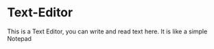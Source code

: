 # Text-Editor
This is a Text Editor, you can write and read text here. It  is like a simple Notepad
